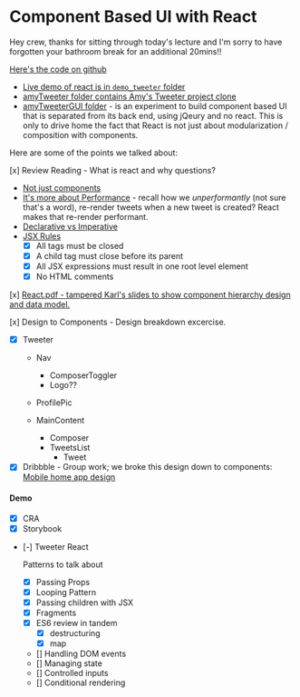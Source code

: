 Component Based UI with React
===

Hey crew, thanks for sitting through today's lecture and I'm sorry to have forgotten your bathroom break for an additional 20mins!!

[Here's the code on github](https://github.com/hafbau/lecture_notes/tree/master/02_14_oct_19/w7d1)

- [Live demo of react is in `demo_tweeter` folder](https://github.com/hafbau/lecture_notes/tree/master/02_14_oct_19/w7d1/demo_tweeter)
- [amyTweeter folder contains Amy's Tweeter project clone](https://github.com/hafbau/lecture_notes/tree/master/02_14_oct_19/w7d1/amyTweeter)
- [amyTweeterGUI folder](https://github.com/hafbau/lecture_notes/tree/master/02_14_oct_19/w7d1/amyTweeterGUI) - is an experiment to build component based UI that is separated from its back end, using jQeury and no react. This is only to drive home the fact that React is not just about modularization / composition with components.

Here are some of the points we talked about:

[x] Review Reading - What is react and why questions?

  - [Not just components](https://reactjs.org/docs/web-components.html)
  - [It's more about Performance](https://reactjs.org/docs/rendering-elements.html#react-only-updates-whats-necessary) - recall how we _unperformantly_ (not sure that's a word), re-render tweets when a new tweet is created? React makes that re-render performant.
  - [Declarative vs Imperative](https://web.compass.lighthouselabs.ca/days/w06e/activities/984)
  - [JSX Rules](https://web.compass.lighthouselabs.ca/days/w06e/activities/988)
    - [x] All tags must be closed
    - [x] A child tag must close before its parent
    - [x] All JSX expressions must result in one root level element
    - [x] No HTML comments

[x] [React.pdf - tampered Karl's slides to show component hierarchy design and data model.](https://github.com/hafbau/lecture_notes/tree/master/02_14_oct_19/w7d1/react.pdf)

[x] Design to Components - Design breakdown excercise.
  - [x] Tweeter
    - Nav
      + ComposerToggler
      + Logo??

    - ProfilePic
    - MainContent
      + Composer
      + TweetsList
        - Tweet
  - [x] Dribbble - Group work; we broke this design down to components: [Mobile home app design](https://dribbble.com/shots/8504649-Mobile-Digital-Home-03)

#### Demo

- [x] CRA
- [x] Storybook
- [-] Tweeter React
  
  Patterns to talk about

    - [x] Passing Props
    - [x] Looping Pattern
    - [x] Passing children with JSX
    - [x] Fragments
    - [x] ES6 review in tandem
        + [x] destructuring
        + [x] map
    - [] Handling DOM events
    - [] Managing state
    - [] Controlled inputs
    - [] Conditional rendering